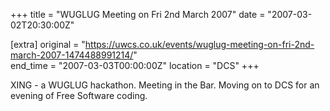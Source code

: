 +++
title = "WUGLUG Meeting on Fri 2nd March 2007"
date = "2007-03-02T20:30:00Z"

[extra]
original = "https://uwcs.co.uk/events/wuglug-meeting-on-fri-2nd-march-2007-1474488991214/"    
end_time = "2007-03-03T00:00:00Z"
location = "DCS"
+++

XING - a WUGLUG hackathon. Meeting in the Bar. Moving on to DCS for an evening of Free Software coding.

